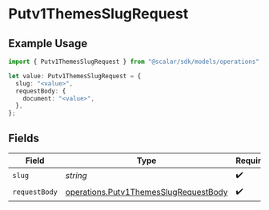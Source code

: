# Putv1ThemesSlugRequest

## Example Usage

```typescript
import { Putv1ThemesSlugRequest } from "@scalar/sdk/models/operations";

let value: Putv1ThemesSlugRequest = {
  slug: "<value>",
  requestBody: {
    document: "<value>",
  },
};
```

## Fields

| Field                                                                                          | Type                                                                                           | Required                                                                                       | Description                                                                                    |
| ---------------------------------------------------------------------------------------------- | ---------------------------------------------------------------------------------------------- | ---------------------------------------------------------------------------------------------- | ---------------------------------------------------------------------------------------------- |
| `slug`                                                                                         | *string*                                                                                       | :heavy_check_mark:                                                                             | N/A                                                                                            |
| `requestBody`                                                                                  | [operations.Putv1ThemesSlugRequestBody](../../models/operations/putv1themesslugrequestbody.md) | :heavy_check_mark:                                                                             | N/A                                                                                            |